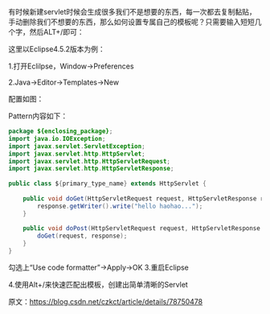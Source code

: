 ﻿有时候新建servlet时候会生成很多我们不是想要的东西，每一次都去复制黏贴，手动删除我们不想要的东西，那么如何设置专属自己的模板呢？只需要输入短短几个字，然后ALT+/即可：

这里以Eclipse4.5.2版本为例：

1.打开Eclilpse，Window->Preferences

2.Java->Editor->Templates->New

配置如图：



Pattern内容如下：
```java
package ${enclosing_package};
import java.io.IOException;
import javax.servlet.ServletException;
import javax.servlet.http.HttpServlet;
import javax.servlet.http.HttpServletRequest;
import javax.servlet.http.HttpServletResponse;
 
public class ${primary_type_name} extends HttpServlet {
 
	public void doGet(HttpServletRequest request, HttpServletResponse response) throws ServletException, IOException {
		response.getWriter().write("hello haohao...");
	}
 
	public void doPost(HttpServletRequest request, HttpServletResponse response) throws ServletException, IOException {
		doGet(request, response);
	}
}
```
勾选上“Use code formatter”->Apply->OK
3.重启Eclipse

4.使用Alt+/来快速匹配出模板，创建出简单清晰的Servlet

原文：https://blog.csdn.net/czkct/article/details/78750478 

